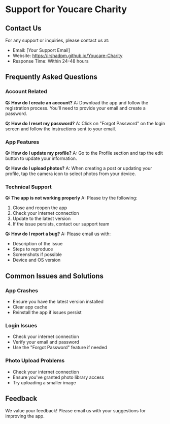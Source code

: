 # Support for Youcare Charity

## Contact Us
For any support or inquiries, please contact us at:
- Email: [Your Support Email]
- Website: https://irshadpm.github.io/Youcare-Charity
- Response Time: Within 24-48 hours

## Frequently Asked Questions

### Account Related
**Q: How do I create an account?**
A: Download the app and follow the registration process. You'll need to provide your email and create a password.

**Q: How do I reset my password?**
A: Click on "Forgot Password" on the login screen and follow the instructions sent to your email.

### App Features
**Q: How do I update my profile?**
A: Go to the Profile section and tap the edit button to update your information.

**Q: How do I upload photos?**
A: When creating a post or updating your profile, tap the camera icon to select photos from your device.

### Technical Support
**Q: The app is not working properly**
A: Please try the following:
1. Close and reopen the app
2. Check your internet connection
3. Update to the latest version
4. If the issue persists, contact our support team

**Q: How do I report a bug?**
A: Please email us with:
- Description of the issue
- Steps to reproduce
- Screenshots if possible
- Device and OS version

## Common Issues and Solutions

### App Crashes
- Ensure you have the latest version installed
- Clear app cache
- Reinstall the app if issues persist

### Login Issues
- Check your internet connection
- Verify your email and password
- Use the "Forgot Password" feature if needed

### Photo Upload Problems
- Check your internet connection
- Ensure you've granted photo library access
- Try uploading a smaller image

## Feedback
We value your feedback! Please email us with your suggestions for improving the app. 